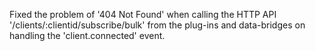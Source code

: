 Fixed the problem of '404 Not Found' when calling the HTTP API '/clients/:clientid/subscribe/bulk'
from the plug-ins and data-bridges on handling the 'client.connected' event.
